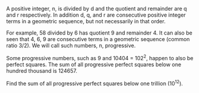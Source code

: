 A positive integer, n, is divided by d and the quotient and remainder are q and r respectively. In addition d, q, and r are consecutive positive integer terms in a geometric sequence, but not necessarily in that order.

For example, 58 divided by 6 has quotient 9 and remainder 4. It can also be seen that 4, 6, 9 are consecutive terms in a geometric sequence (common ratio 3/2).
We will call such numbers, n, progressive.

Some progressive numbers, such as 9 and 10404 = 102<sup>2</sup>, happen to also be perfect squares.
The sum of all progressive perfect squares below one hundred thousand is 124657.

Find the sum of all progressive perfect squares below one trillion (10<sup>12</sup>).